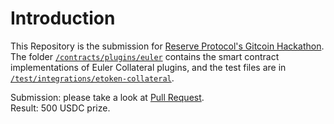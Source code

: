 # Introduction

This Repository is the submission for [Reserve Protocol's Gitcoin Hackathon](https://gitcoin.co/issue/29509). The folder [`/contracts/plugins/euler`](https://github.com/porco-rosso-j/protocol/tree/plugin-euler/contracts/plugins/euler) contains the smart contract implementations of Euler Collateral plugins, and the test files are in [`/test/integrations/etoken-collateral`](https://github.com/porco-rosso-j/protocol/tree/plugin-euler/test/integration/etoken-collateral).

Submission: please take a look at [Pull Request](https://github.com/reserve-protocol/protocol/pull/512).   
Result: 500 USDC prize. 
